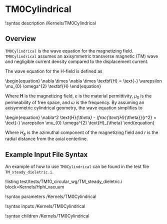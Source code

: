 # TM0Cylindrical

!syntax description /Kernels/TM0Cylindrical

## Overview

`TM0Cylindrical` is the wave equation for the magnetizing field. `TM0Cylindrical` assumes an axisymmetric transverse magnetic (TM) wave and negligible current density compared to the displacement current.

The wave equation for the H-field is defined as

\begin{equation}
  \nabla \times \nabla \times \textbf{H} = \text{-} \varepsilon \mu_{0} \omega^{2} \textbf{H}
\end{equation}

Where $\textbf{H}$ is the magnetizing field, $\varepsilon$ is the material permittivity, $\mu_{0}$ is the permeability of free space, and $\omega$ is the frequency. By assuming an axisymmetric cylindrical geometry, the wave equation simplifies to

\begin{equation}
  \nabla^2 \text{H}_{\theta} - \frac{\text{H}_{\theta}}{r^2} = \text{-} \varepsilon \mu_{0} \omega^{2} \text{H}_{\theta}
\end{equation}

Where $H_{\phi}$ is the azimuthal component of the magnetizing field and $r$ is the radial distance from the axial centerline.

## Example Input File Syntax

An example of how to use `TM0Cylindrical` can be found in the test file `TM_steady_dieletric.i`.

!listing test/tests/TM10_circular_wg/TM_steady_dieletric.i block=Kernels/Hphi_vacuum

!syntax parameters /Kernels/TM0Cylindrical

!syntax inputs /Kernels/TM0Cylindrical

!syntax children /Kernels/TM0Cylindrical
